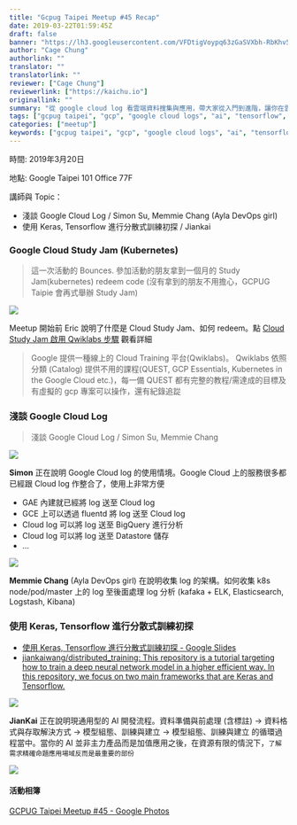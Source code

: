 ```yaml
---
title: "Gcpug Taipei Meetup #45 Recap"
date: 2019-03-22T01:59:45Z
draft: false
banner: "https://lh3.googleusercontent.com/VFDtigVoypq63zGaSVXbh-RbKhv5QGxquWDpJq4HAHGy6jgSqsEdBGIEX9JIrIaHgOdkalbStIMygqgHaGIOmK9CVGXbBQ39FU8sMhDuxO7WsJ5gDZdgoFNxmMeuf2DRNb9Dh9hof7uhSRUpAQde8MRv9rvSmHgHwzKW5WAUmWzyYXOIfwfBb1wV9PySHV65FOSCkU0No6gBbIY5x0JZcqzmlooTUWKAznmPQVzLmoa9q0k7iukQJETtrtbvBn-ROgpvtmSpiepvS7GAzCK7M90XJ5weU8Rej4B01ljvrV0irL1YSZJTFc_yGms8RJf_MyRVLHR_ukhdGV1WJFOdptIftN1pbxtPOZogRVByLlxwRz65sf_CQry05XS6DYlthjCRU-UafKecXpkNebg4sYb61LRkm6D-67mfSIapMQV0IRRhj_iS1NeUpALVmLaC33to91wiocrXP7jhnPfRKh9GKIE3QChVTe_MvsmhScIEkjVZKL1tEpogLqV1-aUOEtcIg75gvpsd6b2wIOe8ET3A6vEcXOyGIpLHCde3KNiPCv0AamBsbRDvXOcYLp76rlX0g77B3EYSzcPGhccYrfIuqFyXtuaA8T_4FoDEgYcSKN1TYFtaj9sk7r9ldXsO3dEXI6YJvJKbWHej7FfnDZkWsmu-H_z3qDbVlp2qCArUzwc5wuOUr3AZD_ZdKDz32wixr4e4lfrgFo9lzkjB2vMfSA=w1000-no-tmp.jpg"
author: "Cage Chung"
authorlink: ""
translator: ""
translatorlink: ""
reviewer: ["Cage Chung"]
reviewerlink: ["https://kaichu.io"]
originallink: ""
summary: "從 google cloud log 看雲端資料搜集與應用，帶大家從入門到進階，讓你在雲端管理你的資料！ / 從設計架構到實現方式，帶大家進入高效模型訓練。"
tags: ["gcpug taipei", "gcp", "google cloud logs", "ai", "tensorflow", "keras", "meetup"]
categories: ["meetup"]
keywords: ["gcpug taipei", "gcp", "google cloud logs", "ai", "tensorflow", "keras"]
---
```


時間: 2019年3月20日

地點: Google Taipei 101 Office 77F

講師與 Topic：

- 淺談 Google Cloud Log / Simon Su, Memmie Chang (Ayla DevOps girl)
- 使用 Keras, Tensorflow 進行分散式訓練初探 / Jiankai


### Google Cloud Study Jam (Kubernetes)
> 這一次活動的 Bounces. 參加活動的朋友拿到一個月的 Study Jam(kubernetes) redeem code (沒有拿到的朋友不用擔心，GCPUG Taipie 會再式舉辦 Study Jam)

![](https://lh3.googleusercontent.com/UIbhiM58uYUZUPlRZJkEt6H1u5OZN5qyFRBQ2-bqMGY9PHxE5_Lw0awKZBp8M-Wx0jSR-9wx_asAwKAS3pkiM6VzdFp6dbJlfqWdQfTBbYL0XyTJ7doW8j5FgOeZcDuCSdhVGSBDawlosL27-NYyI93GDf4cSTp1qYoNwqa4detit9490hIcGBBDoBvCJxQ74E4ocnrOk4oftiPDbLGuatu03Og_zFgZMlxWP68OlmRK51h-Nsf3MiLb0c6P-et8x0EN9WHwUC9eqedtDj8wq2nfj0brbR0zNN0cD96nz06IVEp21pglSJwfbyrXEzMkm3n6DtTqiks4ztj4HES44hnmyFg79uO76WMrcDrE505c-ndnlg_tNi4cRvpnZYYX7X-u2JCOHWUjaQbaI_iYk1qxWDJ-T5CIoxc6kDWJ3qdtv2Sz3Oj3fKkUvaRtLnNuWfuJ74wOGpmreKRzyw-J7JaarBCJrgx3hTRH-_di_a4e4ud-FkI9r0ZJwXILC17feG_-KMsuwfG-bAVi5VEVoqHcjw0l_i4p_76fgcTT1x-tFzbLVN2zOjoGiyB8iRT_XMzELYJ5HJfruZJlUNQv__lF3wX0gfQqtNG40ZUD7EwUK52jEmaNZKCukVgr0UvGkrWvCPja0Xo4ToBiIa6SeMMrZhqY-p2f4Ipwbio5fAX1034tjw8UkI4ykwn3qqk_DyNuveoc4-bA1LlQu0kPnfMELg=w1000-no-tmp.jpg)

Meetup 開始前 Eric 說明了什麼是 Cloud Study Jam、如何 redeem。點 [Cloud Study Jam 啟用 Qwiklabs 步驟](https://bit.ly/csj-guide-zh) 觀看詳細

> Google 提供一種線上的 Cloud Training 平台(Qwiklabs)。 Qwiklabs 依照分類 (Catalog) 提供不用的課程(QUEST, GCP Essentials, Kubernetes in the Google Cloud etc.)，每一備 QUEST 都有完整的教程/需達成的目標及有虛擬的 gcp 專案可以操作，還有紀錄追踨

### 淺談 Google Cloud Log

> 淺談 Google Cloud Log / Simon Su, Memmie Chang

![](https://lh3.googleusercontent.com/h9yZfMDW4HkfFRLRJaLQ2doZVVcigv_9oXSBiTnDdmwFENesrfSckM94PzWpyVMajyFNB7WVAhGmNLnCH6O8xuy_L6oVl_yHQnjMV205PWkxpLSiTKZ-YpbqqAGGg2eRiVUCstD27LYLadItKmNDNqDCjkevEtvEK57qVxZ6sdUtmcIaXRUkR9tSELgr5z1lGjOSxKLDqnQeBcPpUizyWpbU4eCBoUjphQ-VITdjNxZDrh_6wqJALQZJpbGBqd4pmJwnkW49WziLNqZ1Hl87faAGXqcGVxgmZ0fn-HSeOHIoZxOQL52sNuYNMnNzmFz1kMlZWTEgDt20WVb_Cnkx9d4JbM8NPUD9ILo3hPgzkH6CGMIeETTYlYtOe5VWFnXL8V-A64VsZU_JnZKU0M8c_DAS281FCiBQoPKvWgyQVJ8ZNdlUFWJGI_YnBdiOP1psejAXjERvdQGE91e2wqA3I2mmUCcqMvYMkdj6fhPOli4-Gid5JmXy6aAzOO9DByhQspw26iNdC4FX5b39zQcBRSDQgLVRq7pL2q7bIa0WAQFedxelfEHEzZg4ZOeLXFC9_zOuvdmDte22jATyvkWQcjRyOr9cgbMjGFGmMgyzgU4sBpXtDXDCchtw3ksgphYxmUx71pqqV8JEoNAiUEJL_oEnovxvckrl4Nps0byr6FYr8PPqtyCoIjD4McontZlHh5eoTpeuKI5FjQfbxsEPGAySHw=w1000-no-tmp.jpg)

**Simon** 正在說明 Google Cloud log 的使用情境。Google Cloud 上的服務很多都已經跟 Cloud log 作整合了，使用上非常方便

- GAE 內建就已經將 log 送至 Cloud log
- GCE 上可以透過 fluentd 將 log 送至 Cloud log
- Cloud log 可以將 log 送至 BigQuery 進行分析
- Cloud log 可以將 log 送至 Datastore 儲存
- ...

![](https://lh3.googleusercontent.com/VFDtigVoypq63zGaSVXbh-RbKhv5QGxquWDpJq4HAHGy6jgSqsEdBGIEX9JIrIaHgOdkalbStIMygqgHaGIOmK9CVGXbBQ39FU8sMhDuxO7WsJ5gDZdgoFNxmMeuf2DRNb9Dh9hof7uhSRUpAQde8MRv9rvSmHgHwzKW5WAUmWzyYXOIfwfBb1wV9PySHV65FOSCkU0No6gBbIY5x0JZcqzmlooTUWKAznmPQVzLmoa9q0k7iukQJETtrtbvBn-ROgpvtmSpiepvS7GAzCK7M90XJ5weU8Rej4B01ljvrV0irL1YSZJTFc_yGms8RJf_MyRVLHR_ukhdGV1WJFOdptIftN1pbxtPOZogRVByLlxwRz65sf_CQry05XS6DYlthjCRU-UafKecXpkNebg4sYb61LRkm6D-67mfSIapMQV0IRRhj_iS1NeUpALVmLaC33to91wiocrXP7jhnPfRKh9GKIE3QChVTe_MvsmhScIEkjVZKL1tEpogLqV1-aUOEtcIg75gvpsd6b2wIOe8ET3A6vEcXOyGIpLHCde3KNiPCv0AamBsbRDvXOcYLp76rlX0g77B3EYSzcPGhccYrfIuqFyXtuaA8T_4FoDEgYcSKN1TYFtaj9sk7r9ldXsO3dEXI6YJvJKbWHej7FfnDZkWsmu-H_z3qDbVlp2qCArUzwc5wuOUr3AZD_ZdKDz32wixr4e4lfrgFo9lzkjB2vMfSA=w1000-no-tmp.jpg)

**Memmie Chang** (Ayla DevOps girl) 在說明收集 log 的架構。如何收集 k8s node/pod/master 上的 log 至後面處理 log 分析 (kafaka + ELK, Elasticsearch, Logstash, Kibana)

### 使用 Keras, Tensorflow 進行分散式訓練初探

- [使用 Keras, Tensorflow 進行分散式訓練初探 - Google Slides](https://docs.google.com/presentation/d/1I96h-rzGsVYx4A_hZF_sZbsi47SiRyOiR_Et90uHO4Q/edit#slide=id.p)
- [jiankaiwang/distributed_training: This repository is a tutorial targeting how to train a deep neural network model in a higher efficient way. In this repository, we focus on two main frameworks that are Keras and Tensorflow.](https://github.com/jiankaiwang/distributed_training)

![](https://lh3.googleusercontent.com/TJVWVAe7xQA0KqjJigJndyPfm5zSrALPmeb_dymVe2viFII7vSTUnHnnNB6o4mk4-liTMxy4nPn2je3zjnUqKCtsARNsqh_ekV7aEg6ElwUhtZJCyDN_3_Q2w2I4S8vf4GDgHqpukL-N4rb3zh-i6fPdH74Y9XpKuw7ifW9gzRMRNAbcpbcknTm6dsdnSkTrqoD93FJ1NwJd5zUcZbjYeccxhac3751OIfFVW65NSBZHIoZzcKqVCcDEkRlkpnUt8NIdfo47hk_7WxMBhxMgCsSFJelw5a-_kUPlDY_DgykdQLIjXoQbHVQ8J0qH8sTkH5frkKMxWW70Q90WqhuzUkByUbaKwgE8JB4as_f5LsxhFZ1JBb4pT8w7kKDMqm_pUNdwwArPEquOgNK4vE1ELfPw-3ziTCj1VnM6EDmSsdIe9EdXF0d7fVym_jJMBP_mRZdF-fY-CQLWWV5vyevGz9odTGIWd0_fvqBeJ_ZXaUicErSYlqyuWEC_-sD_clW1i40my-UjaG6c22Qc6YvtbAYRrU8XS_TW7xejchPQun46BZfSficSOpLgHst0vF6XeJDEqjPYfrZg4ltD2pzbTTIpz-ug6fUeLJp3VR6TlWt9XLRpFc7quvXaY7_sw7GfGEx9t6x-4vnyhA7zE7fCrzJwRx2sx99_PwTgDd7fME3Mnk6WoruHbrgGPlZvHGodpNIXFkRmTAYEaEHj1lvtY6Mdwg=w1000-no-tmp.jpg)

**JianKai** 正在說明現通用型的 AI 開發流程。資料準備與前處理 (含標註) → 資料格式與存取解決方式 → 模型組態、訓練與建立 → 模型組態、訓練與建立 的循環過程當中。當你的 AI 並非主力產品而是加值應用之後，在資源有限的情況下，`了解需求精確命題應用場域反而是最重要的部份`

![](https://lh3.googleusercontent.com/osF0loB1fa98qWRnkWb1e54YT5ulGRMvtqqGEwQ_Gq087_RLVnO_vCiumBQvn-CAiUxTERmZ8cQR9c4e5wiSf2wBZYLs3OUdhqOqBbzpjwbAxrHbggp3Mde4na-wu0YSvWsW8-jVp3KN4Gonmw9QI-Y4ka3WuFbIfAKpF5J09hbyFYA4HVc2pYihUe5kA6_bhoZcuWN8riEALV_ZB1GsQnHIUOJcanplN2l44btKhz3OiYJSFFa3CUjj-GDZuyqJ05xNvjdS0-Jq0Cd4dZG4DdSL1Lheti2YArc7oldahi9H_qbzdSCMqJKaYdZhd_0ts_wIL8ZrPVVnqRUkROX03DclAeCDG3XRJeNOXfdS9ibiF0OE_CtBBOGbks2A-An1-32CQqAn6KXec21MEGv0um3BhsJwNTAnUl1Vlw8wMTuuveaMAqJVUnj4R29l_ebPdRbjCBQqkQglhlcYJy7ZmB4rrR_eolOIcaDud9cS9fIypNn02s_cD2_sHNPXGxwUE7l3K7ycnTrhpQZiA5y11LwUcaLgRY7GfQiv7Ek73wBsqPQSdQBzw7W-ZbjM2ICJdY57eB4YvDhVIn-dwgTYEzmRxLIEhZJLbB3UOuVyUzdoYokKlEStcgbCE9pc_aMjOwZmXvnL6knYqXoXGybvFMQvLfanyRsN96iv3nRBy2QQNkDjGlhyk3Yx2cSNixbxIfXnZjCRN2t99dL0p_6OAJmMQg=w1000-no-tmp.jpg)

#### 活動相簿

[GCPUG Taipei Meetup #45 - Google Photos](https://photos.google.com/share/AF1QipMrRaI5ficPnqUB99VWeFqHteqJetEbjvpMOZlhgE6C_Rexlswfo4TYUZ9ON4HcYg?key=dzdyQVlnaEFnSkk0WDZqdU4yb1BlQkdUekZhQU5B)
